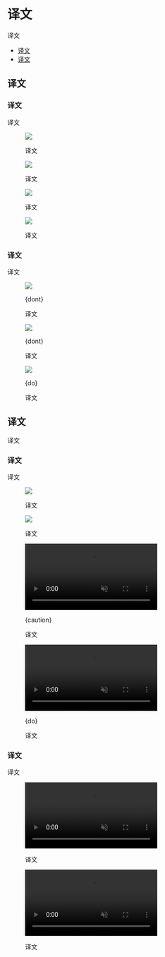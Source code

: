 <div class="article__intro">

[en]: <> (Light and shadows)
# 译文

[en]: <> (Material surfaces cast shadows when they obstruct light sources.)
译文

<nav>

[en]: <> (Light)
[en]: <> (Shadows)
* [译文](#light)
* [译文](#shadows)

</nav></div><div class="article__body">

[en]: <> (Light)
<h2 id="light">译文</h2>

[en]: <> (Light and shadows)
### 译文

[en]: <> (In the Material Design environment, virtual lights illuminate the UI. Key lights create sharper, directional shadows, called key shadows. Ambient light appears from all angles to create diffused, soft shadows, called ambient shadows.)
译文

<div class="mdui-row-sm-2"><div class="mdui-col"><figure>

![]({assets_path}/environment/light-shadows/lightshadows-1.png)

<figcaption>

[en]: <> (Shadow cast by a key light)
译文

</figcaption></figure></div><div class="mdui-col"><figure>

![]({assets_path}/environment/light-shadows/lightshadows-2.png)

<figcaption>

[en]: <> (Shadow cast by ambient light)
译文

</figcaption></figure></div></div><div class="mdui-row-sm-2"><div class="mdui-col"><figure>

![]({assets_path}/environment/light-shadows/lightshadows-3.png)

<figcaption>

[en]: <> (Combined shadow from key and ambient lights)
译文

</figcaption></figure></div><div class="mdui-col"><figure>

![]({assets_path}/environment/light-shadows/lightshadows-4.png)

<figcaption>

[en]: <> (Elements use shadows on dark surfaces, even if they are less visible.)
译文

</figcaption></figure></div></div>

[en]: <> (Light sources)
### 译文

[en]: <> (Shadows in the Material environment are cast by a key light and ambient light. In Android and iOS development, shadows occur when light sources are blocked by Material surfaces at various positions along the z-axis. On the web, shadows are depicted by manipulating the y-axis only. The following example shows a card with an elevation of 6dp.)
译文

<div class="mdui-row-sm-3"><div class="mdui-col"><figure>

![]({assets_path}/environment/light-shadows/whatismaterial-environment-shadow1.png)

<figcaption>

{dont}

[en]: <> (Shadow cast by key light)
译文

</figcaption></figure></div><div class="mdui-col"><figure>

![]({assets_path}/environment/light-shadows/whatismaterial-environment-shadow2.png)

<figcaption>

{dont}

[en]: <> (Shadow cast by ambient light)
译文

</figcaption></figure></div><div class="mdui-col"><figure>

![]({assets_path}/environment/light-shadows/whatismaterial-environment-shadow3.png)

<figcaption>

{do}

[en]: <> (Combined shadow from key and ambient lights)
译文

</figcaption></figure></div></div>

[en]: <> (Shadows)
<h2 id="shadows">译文</h2>

[en]: <> (Shadows provide cues about depth, direction of movement, and surface edges. A surface’s shadow is determined by its elevation and relationship to other surfaces.)
译文

[en]: <> (Usage)
### 译文

[en]: <> (Because shadows express the degree of elevation between surfaces, they must be used consistently throughout your product.)
译文

<figure>

![]({assets_path}/environment/light-shadows/shadowprinciples-do-1.png)

<figcaption>

[en]: <> (Elevation is depicted by consistent use of shadow.)
译文

</figcaption></figure><figure>

![]({assets_path}/environment/light-shadows/shadowprinciples-do-2.png)

<figcaption>

[en]: <> (Shadow size reflects elevation. Surfaces at higher elevations have larger shadows, while those at lower elevations have smaller shadows.)
译文

</figcaption></figure><div class="mdui-row-sm-2"><div class="mdui-col"><figure><video controls loop muted preload="metadata" class="mdui-video-fluid"><source data-src="{assets_path}/environment/light-shadows/shadowprinciples-basil-1c.mp4" src="{assets_path}/environment/light-shadows/shadowprinciples-basil-1c.mp4" type="video/mp4"></video><figcaption>

{caution}

[en]: <> (If your product doesn’t use shadows, convey elevation in other ways, such as through parallax motion.)
译文

</figcaption></figure></div><div class="mdui-col"><figure><video controls loop muted preload="metadata" class="mdui-video-fluid"><source data-src="{assets_path}/environment/light-shadows/shadowprinciples-list.mp4" src="{assets_path}/environment/light-shadows/shadowprinciples-list.mp4" type="video/mp4"></video><figcaption>

{do}

[en]: <> (The appearance of a shadow indicates the list item has been picked up and can move in front of its peers during this reorder interaction.)
译文

</figcaption></figure></div></div>

[en]: <> (Shadows & Motion)
### 译文

[en]: <> (Shadows provide useful cues about an surface’s direction of movement and whether the distance between surfaces is increasing or decreasing.)
译文

<figure><video controls loop muted preload="metadata" class="mdui-video-fluid"><source data-src="{assets_path}/environment/light-shadows/shadowsmotion-do-1a.mp4" src="{assets_path}/environment/light-shadows/shadowsmotion-do-1a.mp4" type="video/mp4"></video><figcaption>

[en]: <> (When a surface changes shape or scale, but its elevation remains the same, its shadow should not change.)
译文

</figcaption></figure><figure><video controls loop muted preload="metadata" class="mdui-video-fluid"><source data-src="{assets_path}/environment/light-shadows/shadowsmotion-dont-1a.mp4" src="{assets_path}/environment/light-shadows/shadowsmotion-dont-1a.mp4" type="video/mp4"></video><figcaption>

[en]: <> (When a surface changes its elevation, its shadow should change.)
译文

</figcaption></figure></div>
